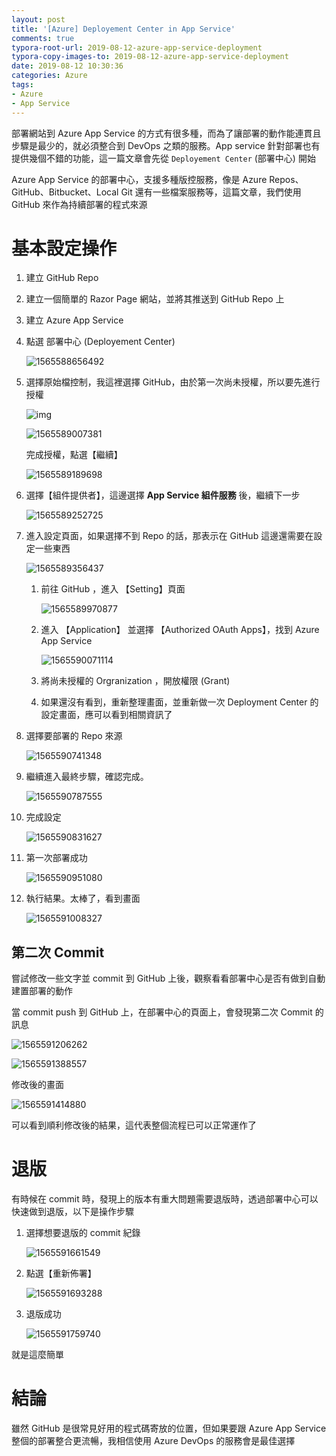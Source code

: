 ```yaml
---
layout: post
title: '[Azure] Deployement Center in App Service'
comments: true
typora-root-url: 2019-08-12-azure-app-service-deployment
typora-copy-images-to: 2019-08-12-azure-app-service-deployment
date: 2019-08-12 10:30:36
categories: Azure
tags:
- Azure
- App Service
---
```


部署網站到 Azure App Service 的方式有很多種，而為了讓部署的動作能連貫且步驟是最少的，就必須整合到 DevOps 之類的服務。App service 針對部署也有提供幾個不錯的功能，這一篇文章會先從 `Deployement Center` (部署中心) 開始

<!-- more -->

Azure App Service 的部署中心，支援多種版控服務，像是 Azure Repos、GitHub、Bitbucket、Local Git 還有一些檔案服務等，這篇文章，我們使用 GitHub 來作為持續部署的程式來源

# 基本設定操作

1. 建立 GitHub Repo

2. 建立一個簡單的 Razor Page 網站，並將其推送到  GitHub Repo 上

3. 建立 Azure App Service

4. 點選 部署中心 (Deployement Center)

   ![1565588656492](1565588656492.png)

5. 選擇原始檔控制，我這裡選擇 GitHub，由於第一次尚未授權，所以要先進行授權

   ![img](SNAGHTML1572a0a5.PNG)

   ![1565589007381](1565589007381.png)

   完成授權，點選【繼續】

   ![1565589189698](1565589189698.png)

6. 選擇【組件提供者】，這邊選擇 **App Service 組件服務** 後，繼續下一步

   ![1565589252725](1565589252725.png)

7. 進入設定頁面，如果選擇不到 Repo 的話，那表示在 GitHub 這邊還需要在設定一些東西

   ![1565589356437](1565589356437.png)

   1. 前往 GitHub ，進入 【Setting】頁面

      ![1565589970877](1565589970877.png)

   2. 進入 【Application】 並選擇 【Authorized OAuth Apps】，找到 Azure App Service

      ![1565590071114](1565590071114.png)

   3. 將尚未授權的 Orgranization ，開放權限 (Grant)

   4. 如果還沒有看到，重新整理畫面，並重新做一次 Deployment Center 的設定畫面，應可以看到相關資訊了

8. 選擇要部署的 Repo 來源

   ![1565590741348](1565590741348.png)

9. 繼續進入最終步驟，確認完成。

   ![1565590787555](1565590787555.png)

10. 完成設定

    ![1565590831627](1565590831627.png)

11. 第一次部署成功

    ![1565590951080](1565590951080.png)

12. 執行結果。太棒了，看到畫面

    ![1565591008327](1565591008327.png)

## 第二次  Commit

嘗試修改一些文字並 commit 到 GitHub 上後，觀察看看部署中心是否有做到自動建置部署的動作

當 commit push 到 GitHub 上，在部署中心的頁面上，會發現第二次 Commit 的訊息

![1565591206262](1565591206262.png)

![1565591388557](1565591388557.png)

修改後的畫面

![1565591414880](1565591414880.png)

可以看到順利修改後的結果，這代表整個流程已可以正常運作了

# 退版

有時候在 commit 時，發現上的版本有重大問題需要退版時，透過部署中心可以快速做到退版，以下是操作步驟

1. 選擇想要退版的 commit 紀錄

   ![1565591661549](1565591661549.png)

2. 點選【重新佈署】

   ![1565591693288](1565591693288.png)

3. 退版成功

   ![1565591759740](1565591759740.png)

就是這麼簡單

# 結論

雖然 GitHub 是很常見好用的程式碼寄放的位置，但如果要跟 Azure App Service 整個的部署整合更流暢，我相信使用 Azure DevOps 的服務會是最佳選擇

